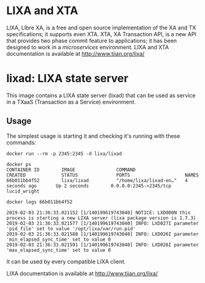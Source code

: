 # LIXA and XTA

LIXA, LIbre XA, is a free and open source implementation of the XA and TX
specifications; it supports even XTA.
XTA, XA Transaction API, is a new API that provides two phase commit feature
to applications; it has been designed to work in a *microservices*
environment.
LIXA and XTA documentation is available at http://www.tiian.org/lixa/

# lixad: LIXA state server

This image contains a LIXA state server (lixad) that can be used as service in
a TXaaS (Transaction as a Service) environment.

## Usage

The simplest usage is starting it and checking it's running with these commands:
```
docker run --rm -p 2345:2345 -d lixa/lixad

docker ps
CONTAINER ID        IMAGE               COMMAND                  CREATED             STATUS              PORTS                    NAMES
66b011bb4f52        lixa/lixad          "/home/lixa/lixad-en…"   4 seconds ago       Up 2 seconds        0.0.0.0:2345->2345/tcp   lucid_wright

docker logs 66b011bb4f52

2019-02-03 21:36:33.021152 [1/140199619743040] NOTICE: LXD000N this process is starting a new LIXA server (lixa package version is 1.7.3)
2019-02-03 21:36:33.021577 [1/140199619743040] INFO: LXD027I parameter 'pid_file' set to value '/opt/lixa/var/run.pid'
2019-02-03 21:36:33.021588 [1/140199619743040] INFO: LXD026I parameter 'min_elapsed_sync_time' set to value 0
2019-02-03 21:36:33.021591 [1/140199619743040] INFO: LXD026I parameter 'max_elapsed_sync_time' set to value 0

```

It can be used by every compatible LIXA client.

LIXA documentation is available at http://www.tiian.org/lixa/

